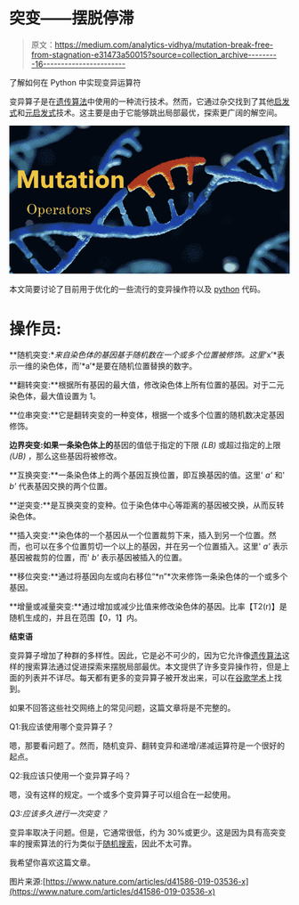 # 突变——摆脱停滞

> 原文：<https://medium.com/analytics-vidhya/mutation-break-free-from-stagnation-e31473a50015?source=collection_archive---------16----------------------->

了解如何在 Python 中实现变异运算符

变异算子是在[遗传算法](https://en.wikipedia.org/wiki/Genetic_algorithm)中使用的一种流行技术。然而，它通过杂交找到了其他[启发式](https://en.wikipedia.org/wiki/Heuristic)和[元启发式](https://en.wikipedia.org/wiki/Metaheuristic)技术。这主要是由于它能够跳出局部最优，探索更广阔的解空间。

![](img/08653f8899004f60a3c38ebad972717c.png)

本文简要讨论了目前用于优化的一些流行的变异操作符以及 [python](https://en.wikipedia.org/wiki/Python_(programming_language)) 代码。

# **操作员:**

**随机突变:**来自染色体的基因基于随机数在一个或多个位置被修饰。这里*‘x’*表示一维的染色体，而’*a’*是要在随机位置替换的数字。

**翻转突变:**根据所有基因的最大值，修改染色体上所有位置的基因。对于二元染色体，最大值设置为 1。

**位串突变:**它是翻转突变的一种变体，根据一个或多个位置的随机数决定基因修饰。

**边界突变:如果一条染色体上的**基因的值低于指定的下限 *(LB)* 或超过指定的上限 *(UB)* ，那么这些基因将被修改。

**互换突变:**一条染色体上的两个基因互换位置，即互换基因的值。这里' *a'* 和' *b'* 代表基因交换的两个位置。

**逆突变:**是互换突变的变种。位于染色体中心等距离的基因被交换，从而反转染色体。

**插入突变:**染色体的一个基因从一个位置裁剪下来，插入到另一个位置。然而，也可以在多个位置剪切一个以上的基因，并在另一个位置插入。这里' *a'* 表示基因被裁剪的位置，而' *b'* 表示基因被插入的位置。

**移位突变:**通过将基因向左或向右移位“*n”*次来修饰一条染色体的一个或多个基因。

**增量或减量突变:**通过增加或减少比值来修改染色体的基因。比率【T2(r)】是随机生成的，并且在范围【0，1】内。

**结束语**

变异算子增加了种群的多样性。因此，它是必不可少的，因为它允许像[遗传算法](https://en.wikipedia.org/wiki/Genetic_algorithm)这样的搜索算法通过促进探索来摆脱局部最优。本文提供了许多变异操作符，但是上面的列表并不详尽。每天都有更多的变异算子被开发出来，可以在[谷歌学术](http://scholar.google.com/)上找到。

如果不回答这些社交网络上的常见问题，这篇文章将是不完整的。

Q1:我应该使用哪个变异算子？

嗯，那要看问题了。然而，随机变异、翻转变异和递增/递减运算符是一个很好的起点。

Q2:我应该只使用一个变异算子吗？

嗯，没有这样的规定。一个或多个变异算子可以组合在一起使用。

*Q3:应该多久进行一次突变？*

变异率取决于问题。但是，它通常很低，约为 30%或更少。这是因为具有高突变率的搜索算法的行为类似于[随机搜索](https://en.wikipedia.org/wiki/Random_search)，因此不太可靠。

我希望你喜欢这篇文章。

图片来源:[https://www.nature.com/articles/d41586-019-03536-x](https://www.nature.com/articles/d41586-019-03536-x)